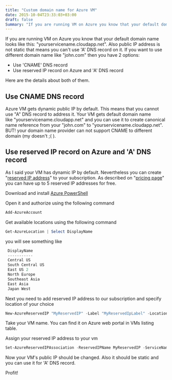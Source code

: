 ```yaml
---
title: "Custom domain name for Azure VM"
date: 2015-10-04T23:33:03+03:00
draft: false
Summary: "If you are running VM on Azure you know that your default domain name looks like this: `yourservicename.cloudapp.net`. Also public IP address is not static that means you can't use 'A' DNS record on it."
---
```


If you are running VM on Azure you know that your default domain name looks like this: "yourservicename.cloudapp.net". Also public IP address is not static that means you can't use 'A' DNS record on it. If you want to use different domain name like "john.com" then you have 2 options:

*   Use 'CNAME' DNS record
*   Use reserved IP record on Azure and 'A' DNS record

Here are the details about both of them.

## Use CNAME DNS record

Azure VM gets dynamic public IP by default. This means that you cannot use "A" DNS record to address it. Your VM gets default domain name like "yourservicename.cloudapp.net" and you can use it to create canonical name reference from your "john.com" to "yourservicename.cloudapp.net". BUT! your domain name provider can not support CNAME to different domain (my doesn't ;( ).

## Use reserved IP record on Azure and 'A' DNS record

As I said your VM has dynamic IP by default. Nevertheless you can create "[reserved IP address](https://azure.microsoft.com/en-us/documentation/articles/virtual-networks-reserved-public-ip/)" to your subscription. As described on "[pricing page](https://azure.microsoft.com/en-us/pricing/details/ip-addresses/)" you can have up to 5 reserved IP addresses for free.

Download and install [Azure PowerShell](https://github.com/Azure/azure-powershell/releases)

Open it and authorize using the following command

``` powershell 
Add-AzureAccount 
```

Get available locations using the following command

``` powershell
Get-AzureLocation | Select DisplayName
```

you will see something like

``` powershell
 DisplayName
 -----------
 Central US
 South Central US
 East US 2
 North Europe
 Southeast Asia
 East Asia
 Japan West
 ```

Next you need to add reserved IP address to our subscription and specify location of your choice

``` powershell
New-AzureReservedIP "MyReservedIP" -Label "MyReservedIpLabel" -Location "North Europe"
```

Take your VM name. You can find it on Azure web portal in VMs listing table.

Assign your reserved IP address to your vm

``` powershell
Set-AzureReservedIPAssociation -ReservedIPName MyReservedIP -ServiceName MyServiceName
```

Now your VM's public IP should be changed. Also it should be static and you can use it for 'A' DNS record.

Profit!
